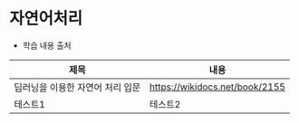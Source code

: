 # 자연어처리

- 학습 내용 출처

| 제목                             | 내용                           |
| -------------------------------- | ------------------------------ |
| 딥러닝을 이용한 자연어 처리 입문 | https://wikidocs.net/book/2155 |
| 테스트1                          | 테스트2                        |
